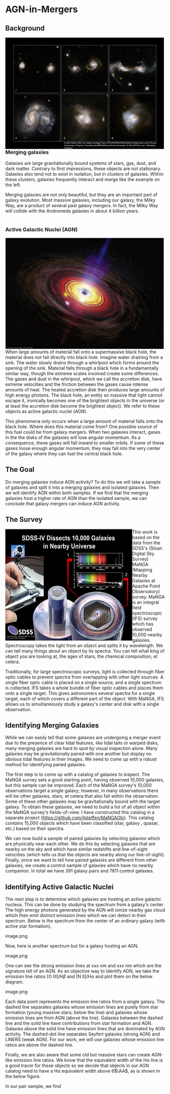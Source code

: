 # AGN-in-Mergers

## Background

<img align="left" width="500" height="350" src="https://github.com/jlsteffen/AGN-in-Mergers/blob/main/images/merger_ex.jpg"> 

### Merging galaxies

Galaxies are large gravitationally bound systems of stars, gas, dust, and dark matter. Contrary to first impressions, these objects are not stationary. Galaxies also tend not to exist in isolation, but in clusters of galaxies. Within these clusters, galaxies frequently interact and merge like the example on the left. 

Merging galaxies are not only beautiful, but they are an important part of galaxy evolution. Most massive galaxies, including our galaxy, the Milky Way, are a product of several past galaxy mergers. In fact, the Milky Way will collide with the Andromeda galaxies in about 4 billion years. 

#
#

### Active Galactic Nuclei (AGN)

<img align="left" width="500" height="350" src="https://github.com/jlsteffen/AGN-in-Mergers/blob/main/images/AGN_NASA.jpg"> 

When large amounts of material fall onto a supermassive black hole, the material does not fall directly into black hole. Imagine water draining from a sink. The water slowly drains through a whirlpool which forms around the opening of the sink. Material falls through a black hole in a fundamentally similar way, though the extreme scales involved create some differences. The gases and dust in the whirlpool, which we call the accretion disk, have extreme velocities and the friction between the gases cause intense amounts of heat. The heated accretion disk then produces large amounts of high energy photons. The black hole, an entity so massive that light cannot escape it, ironically becomes one of the brightest objects in the universe (or at least the accretion disk become the brightest object). We refer to these objects as active galactic nuclei (AGN). 

This phenomena only occurs when a large amount of material falls onto the black hole. Where does this material come from? One possible source of this fuel could be from galaxy mergers. When two galaxies interact, gases in the the disks of the galaxies will lose angular momentum. As a consequence, these gases will fall inward to smaller orbits. If some of these gases loose enough angular momentum, they may fall into the very center of the galaxy where they can fuel the central black hole. 

## The Goal
Do merging galaxies induce AGN activity? To do this we will take a sample of galaxies and split it into a merging galaxies and isolated galaxies. Then we will identify AGN within both samples. If we find that the merging galaxies host a higher rate of AGN than the isolated sample, we can conclude that galaxy mergers can induce AGN activity. 

## The Survey

<img align="left" width="400" height="350" src="https://github.com/jlsteffen/AGN-in-Mergers/blob/main/images/manga_v3.jpg"> 

This work is based on the data from the SDSS's (Sloan Digital Sky Survey) MaNGA (Mapping Nearby Galaxies at Apache Point Observatory) survey. MaNGA is an integral field spectroscopic (IFS) survey which has observed 10,000 nearby galaxies. Spectroscopy takes the light from an object and splits it by wavelength. We can tell many things about an object by its spectra. You can tell what king of object you are looking at, the ages of stars, the chemical composition, et cetera. 

Traditionally, for large spectroscopic surveys, light is collected through fiber optic cables to prevent spectra from overlapping with other light sources. A single fiber optic cable is placed on a single source, and a single spectrum is collected. IFS takes a whole bundle of fiber optic cables and places them onto a single target. This gives astronomers several spectra for a single target, each of which covers a different part of the object. With MaNGA, IFS allows us to simultaneously study a galaxy's center and disk with a single observation. 

## Identifying Merging Galaxies

While we can easily tell that some galaxies are undergoing a merger event due to the presence of clear tidal features, like tidal tails or warped disks, many merging galaxies are hard to spot by visual inspection alone. Many galaxies may be gravitationally paired with one another but display no obvious tidal features in their images. We need to come up with a robust method for identifying paired galaxies. 

The first step is to come up with a catalog of galaxies to inspect. The MaNGA survey sets a good starting point, having observed 10,000 galaxies, but this sample can be improved. Each of the MaNGA survey's 10,000 observations target a single galaxy; however, in many observations there will be other galaxies, stars, et cetera that also fall within the observation. Some of these other galaxies may be gravitationally bound with the target galaxy. To obtain these galaxies, we need to build a list of all object within the MaNGA survey's fields-of-view. I have constructed this catalog in a separate project (https://github.com/jlsteffen/MaNGAObj). This catalog contains 15,000 objects which have been classified (star, galaxy , quasar, etc.) based on their spectra. 

We can now build a sample of paired galaxies by selecting galaxies which are physically near each other. We do this by selecting galaxies that are nearby on the sky and which have similar redshifts and line-of-sight velocities (which tells us that the objects are nearby along our line-of-sight). Finally, since we want to tell how paired galaxies are different from other galaxies, we create a control sample of galaxies which have no nearby companion. In total we have 391 galaxy pairs and 7811 control galaxies.

## Identifying Active Galactic Nuclei

The next step is to determine which galaxies are hosting an active galactic nucleus. This can be done by studying the spectrum from a galaxy's center. The high energy photons generated by the AGN will ionize nearby gas cloud which then emit distinct emission lines which we can detect in their spectrum. Below is the spectrum from the center of an ordinary galaxy (with active star formation).

image.png

Now, here is another spectrum but for a galaxy hosting an AGN.

image.png

One can see the strong emission lines at xxx nm and xxx nm which are the signature tell of an AGN. As an objective way to identify AGN, we take the emission line ratios [O III]/H$\beta$ and [N II]/H$\alpha$ and plot them on the below diagram. 

image.png

Each data point represents the emission line ratios from a single galaxy. The dashed line separates galaxies whose emission lines are purely from star formation (young massive stars; below the line) and galaxies whose emission lines are from AGN (above the line). Galaxies between the dashed line and the solid line have contributions from star formation and AGN. Galaxies above the solid line have emission lines that are dominated by AGN activity. The dashed-dot line separates Seyfert galaxies (strong AGN) and LINERS (weak AGN). For our work, we will use galaxies whose emission line ratios are above the dashed line. 

Finally, we are also aware that some old but massive stars can create AGN-like emission line ratios. We know that the equivalent width of the H$\alpha$ line is a good tracer for these objects so we decide that objects in our AGN catalog need to have a H$\alpha$ equivalent width above 6$\AA$, as is shown in the below figure.

In our pair sample, we find 

